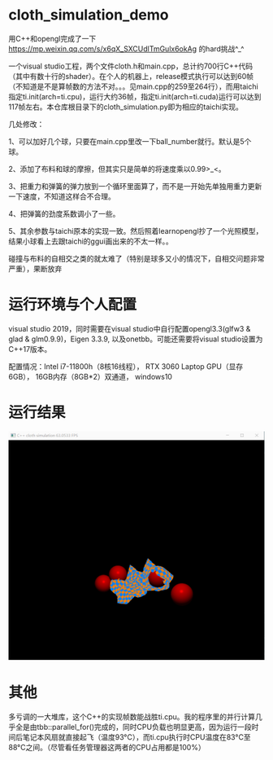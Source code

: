 # cloth_simulation_demo
用C++和opengl完成了一下 https://mp.weixin.qq.com/s/x6qX_SXCUdlTmGulx6okAg 的hard挑战^_^

一个visual studio工程，两个文件cloth.h和main.cpp，总计约700行C++代码（其中有数十行的shader）。在个人的机器上，release模式执行可以达到60帧（不知道是不是算帧数的方法不对。。。见main.cpp的259至264行），而用taichi指定ti.init(arch=ti.cpu)，运行大约36帧，指定ti.init(arch=ti.cuda)运行可以达到117帧左右。本仓库根目录下的cloth_simulation.py即为相应的taichi实现。

几处修改：

1、可以加好几个球，只要在main.cpp里改一下ball_number就行。默认是5个球。

2、添加了布料和球的摩擦，但其实只是简单的将速度乘以0.99>_<。

3、把重力和弹簧的弹力放到一个循环里面算了，而不是一开始先单独用重力更新一下速度，不知道这样合不合理。

4、把弹簧的劲度系数调小了一些。

5、其余参数与taichi原本的实现一致。然后照着learnopengl抄了一个光照模型，结果小球看上去跟taichi的ggui画出来的不太一样。。

碰撞与布料的自相交之类的就太难了（特别是球多又小的情况下，自相交问题非常严重），果断放弃

# 运行环境与个人配置
visual studio 2019，同时需要在visual studio中自行配置opengl3.3(glfw3 & glad & glm0.9.9)，Eigen 3.3.9, 以及onetbb。可能还需要将visual studio设置为C++17版本。

配置情况：Intel i7-11800h（8核16线程）， RTX 3060 Laptop GPU（显存6GB）， 16GB内存（8GB*2）双通道， windows10

# 运行结果
![image](https://github.com/tlcui/cloth_simulation_demo/blob/master/results.gif)

# 其他
多亏调的一大堆库，这个C++的实现帧数能战胜ti.cpu。我的程序里的并行计算几乎全是由tbb::parallel_for()完成的，同时CPU负载也明显更高，因为运行一段时间后笔记本风扇就直接起飞（温度93°C），而ti.cpu执行时CPU温度在83°C至88°C之间。（尽管看任务管理器这两者的CPU占用都是100%）

